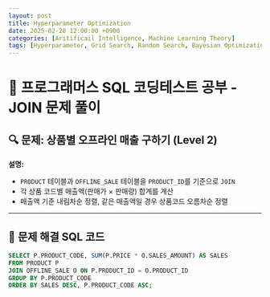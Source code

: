 ```yaml
---
layout: post
title: Hyperparameter Optimization
date: 2025-02-28 12:00:00 +0900
categories: [Aritificail Intelligence, Machine Learning Theory]
tags: [Hyperparameter, Grid Search, Random Search, Bayesian Optimization, Optuna]
---
```


# 📌 프로그래머스 SQL 코딩테스트 공부 - JOIN 문제 풀이

## 🔍 문제: 상품별 오프라인 매출 구하기 (Level 2)

**설명:**  
- `PRODUCT` 테이블과 `OFFLINE_SALE` 테이블을 `PRODUCT_ID`를 기준으로 `JOIN`  
- 각 상품 코드별 매출액(판매가 × 판매량) 합계를 계산  
- 매출액 기준 내림차순 정렬, 같은 매출액일 경우 상품코드 오름차순 정렬  

---

## 🚀 문제 해결 SQL 코드

```sql
SELECT P.PRODUCT_CODE, SUM(P.PRICE * O.SALES_AMOUNT) AS SALES
FROM PRODUCT P
JOIN OFFLINE_SALE O ON P.PRODUCT_ID = O.PRODUCT_ID
GROUP BY P.PRODUCT_CODE
ORDER BY SALES DESC, P.PRODUCT_CODE ASC;
